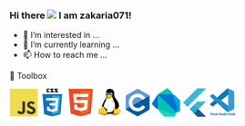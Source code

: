  ### Hi there  <img src="https://raw.githubusercontent.com/MartinHeinz/MartinHeinz/master/wave.gif" width="30px"/> I am zakaria071!
  
  
- 👀 I’m interested in ...
- 🌱 I’m currently learning ...
- 📫 How to reach me ...

<!---
zakaria071/zakaria071 is a ✨ special ✨ repository because its `README.md` (this file) appears on your GitHub profile.
You can click the Preview link to take a look at your changes.
--->





 🧰 Toolbox
 
 <img src="https://github.com/devicons/devicon/blob/master/icons/javascript/javascript-original.svg" width="50px" /><img src="https://github.com/devicons/devicon/blob/master/icons/css3/css3-original-wordmark.svg" width="50px" /><img src="https://github.com/devicons/devicon/blob/master/icons/html5/html5-original.svg" width="50px" /><img src="https://github.com/devicons/devicon/blob/master/icons/linux/linux-original.svg" width="50px" /><img src="https://github.com/devicons/devicon/blob/master/icons/c/c-original.svg" width="50px" /><img src="https://github.com/devicons/devicon/blob/master/icons/dart/dart-original.svg" width="50px" /><img src="https://github.com/devicons/devicon/blob/master/icons/flutter/flutter-original.svg" width="50px" /><img src="https://github.com/devicons/devicon/blob/master/icons/vscode/vscode-original-wordmark.svg" width="50px"/>

<!---
zakaria071/zakaria071 is a ✨ special ✨ repository because its `README.md` (this file) appears on your GitHub profile.
You can click the Preview link to take a look at your changes.
--->
